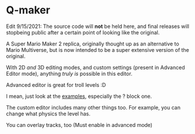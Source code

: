 # Q-maker
Edit 9/15/2021: The source code will **not** be held here, and final releases will stopbeing public after a certain point of looking like the original.

A Super Mario Maker 2 replica, originally thought up as an alternative to Mario Multiverse, but is now intended to be a super extensive version of the original.

With 2D *and* 3D editing modes, and custom settings (present in Advanced Editor mode), anything *truly is* possible in this editor.



Advanced editor is great for troll levels :D

I mean, just look at the [examples](https://scratchblocks.github.io/#?style=scratch2&script=block%20properties%20%3A%3A%20hat%20%2F%2F%20Properties%20for%20the%20%22fish%20block%22%20(multi-coin%20%3F%20block%20with%20fish)%0Aobject%20position%20by%20block%3A%20x%20(9)%20y%20(9)%0Asprite%20position%20by%20block%3A%20x%20(9)%20y%20(10)%0Astart%20as%20invisible%20%5Bno%20v%5D%0Ais%20invisible%20after%20hit%20%5Bno%20v%5D%20%2F%2F%20If%20you%20have%20this%20as%20yes%20but%20not%20start%20as%20invisible%2C%20it%20disappears%20after%20hit.%0Adisappears%20after%20%5B10%5Dth%20hit%20%2F%2F%20Only%20active%20if%20the%20one%20above%20this%20is.%20(is%20invisible%20after%20hit)%0Alose%20hitbox%20when%20invisible%20%5Bno%20v%5D%20%2F%2F%20%22Yes%22%20makes%20it%20have%20no%20hitbox%20when%20invisible.%0A%0Aon%20%5B9%5Dth%20hit%20of%20this%20block%20%3A%3A%20events%20hat%20%2F%2F%20multi-coin%20%3F%20block%20(Every%20block%20has%20this%20lol)%0Aspawn%20entity%20(edit%20entity%20properties)%20%3A%3A%20control%20%2F%2F%20Yes%2C%20the%20circle%20thing%20is%20(intended%20to%20be)%20a%20button.%0A%0Aentity%20properties%20%3A%3A%20hat%20%2F%2F%20fish%20from%20the%20multi-coin%20%3F%20block%0Aobject%20%5Bfish%20v%5D%0Asprite%20display%20%5BDefault%20v%5D%20%2F%2F%20Custom%20can%20be%20added%0Abig%20%5Byes%20v%5D%20%2F%2F%20When%20you%20use%20a%20mushroom%20on%20an%20enemy%0Afire%20%5Byes%20v%5D%20%2F%2F%20When%20a%20fish%20touches%20lava%2C%20it%20comes%20back%20up%20on%20fire.%20That's%20what%20this%20is%20about.%0Acolor%20%5Bgreen%20v%5D%20%2F%2F%20There%20is%20red%20and%20green%20fish.%0Acolor-based%20movement%20%5Bgreen%20v%5D%20%2F%2F%20They%20also%20had%20different%20movement%20types.%20(When%20swimming%2C%20green%20always%20goes%20a%20single%20direction%2C%20but%20red%20goes%20back%20and%20forth.)%0Aearn%20on%20entity%20death%20%5B3%5D%20%5B1-up%20v%5D%20%2F%2F%20Made%20from%20an%20idea%20I%20had%20for%20an%20Automatic%20Mario%20Maker%20(Mario%20Maker%20except%20for%20designing%20Auto%20Mario%20levels)%0Aspawns%20facing%20%5Bleft%20v%5D%0A%0Aentity%20properties%20%3A%3A%20hat%20%2F%2F%20spring%20that%20kills%20on%20touch%20(vars%20that%20aren't%20there%20are%20default)%0Aobject%20%5Bspring%20v%5D%0Akill%20on%20touch%20%5Byes%20v%5D%0A%0Alevel%20settings%20%3A%3A%20hat%0Amusic%20%5BSMB1%3A%20Overworld%20v%5D%20%3A%3A%20sound%0Atheme%20%5BSMB2%20USA%20v%5D%20%5BOverworld%20v%5D%20%3A%3A%20looks%0Abackground%20%5BSMB3%3A%20Overworld%20v%5D%20%3A%3A%20looks%0Aplayer%20sound%20set%20%5BSMAS-SMB3%20v%5D%20%3A%3A%20sound%0Aentity%20sound%20set%20%5BSMAS-SMB3%20v%5D%20%3A%3A%20sound%0A%0AEditor%20mode%20player%20settings%20%3A%3A%20hat%0Aplayer%20%5BMario%20v%5D%0Aplayer%20sprite%20%5BMario%20(automatic%20to%20theme)%20v%5D), especially the ? block one.

The custom editor includes many other things too. For example, you can change what physics the level has.

You can overlay tracks, too (Must enable in advanced mode)
